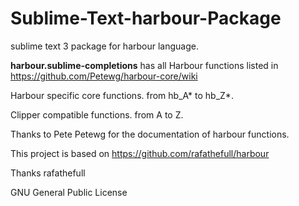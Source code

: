 # Sublime-Text-harbour-Package
sublime text 3 package for harbour language. 

**harbour.sublime-completions** has all Harbour functions listed in
https://github.com/Petewg/harbour-core/wiki
 
Harbour specific core functions. from hb_A* to hb_Z*.

Clipper compatible functions. from A to Z.

Thanks to Pete Petewg for the documentation of harbour functions.

This project is based on https://github.com/rafathefull/harbour

Thanks rafathefull


GNU General Public License
